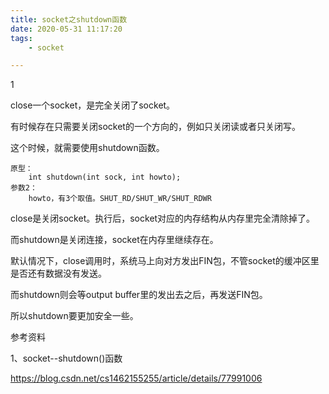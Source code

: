 ```yaml
---
title: socket之shutdown函数
date: 2020-05-31 11:17:20
tags:
	- socket

---
```


1

close一个socket，是完全关闭了socket。

有时候存在只需要关闭socket的一个方向的，例如只关闭读或者只关闭写。

这个时候，就需要使用shutdown函数。

```
原型：
	int shutdown(int sock, int howto);
参数2：
	howto，有3个取值。SHUT_RD/SHUT_WR/SHUT_RDWR
```

close是关闭socket。执行后，socket对应的内存结构从内存里完全清除掉了。

而shutdown是关闭连接，socket在内存里继续存在。

默认情况下，close调用时，系统马上向对方发出FIN包，不管socket的缓冲区里是否还有数据没有发送。

而shutdown则会等output buffer里的发出去之后，再发送FIN包。

所以shutdown要更加安全一些。



参考资料

1、socket--shutdown()函数

https://blog.csdn.net/cs1462155255/article/details/77991006